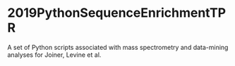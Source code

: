 # 2019PythonSequenceEnrichmentTPR
A set of Python scripts associated with mass spectrometry and data-mining analyses for Joiner, Levine et al.
